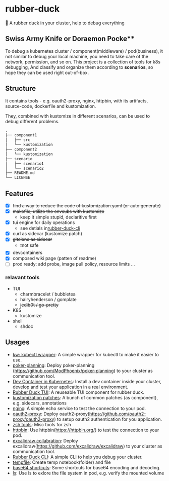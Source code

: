 # rubber-duck

:monocle_face: A rubber duck in your cluster, help to debug everything

## Swiss Army Knife or Doraemon Pocke**

To debug a kubernetes cluster / component(middleware) / pod(business), it not similar to debug your local machine, you need to take care of the network, permission, and so on. This project is a collection of tools for k8s debugging, And classify and organize them according to **scenarios**, so hope they can be used right out-of-box.

## Structure

It contains tools - e.g. oauth2-proxy, nginx, httpbin, with its artifacts, source-code, dockerfile and kustomization.

They, combined with kustomize in different scenarios, can be used to debug different problems.

```md
.
├── component1
│   ├── src
│   └── kustomization
├── component2
│   └── kustomization
├── scenario
│   ├── scenario1
│   └── scenario2
├── README.md
└── LICENSE
```

## Features

- [x] ~~find a way to reduce the code of kustomization.yaml (or auto generate)~~
- [x] ~~makefile, utilize the envsubs with kustomize~~
  - keep it simple stupid, declaritive first
- [x] tui engine for daily operations
  - see detials in[rubber-duck-cli](./rubber-duck-cli/README.md)
- [x] curl as sidecar (kustomize patch)
- [x] ~~gitclone as sidecar~~ 
  - ❗not safe
- [x] devcontainers
- [x] composed wiki page (patten of readme)
- [ ] prod ready: add probe, image pull policy, resource limits ...

### relavant tools

- TUI
  - charmbracelet / bubbletea
  - hairyhenderson / gomplate
  - ~~jedib0t / go-pretty~~
- K8S
  - kustomize
- shell
  - shdoc
  
## Usages

- [kw: kubectl wrapper](./kw/README.md):
A simple wrapper for kubectl to make it easier to use.
- [poker-planning](./poker-planning/README.md):
Deploy poker-planning (<https://github.com/ModPhoenix/poker-planning>) to your cluster as communication tool.
- [Dev Container in Kubernetes](./devcontainers/README.md):
Install a dev container inside your cluster, develop and test your application in a real environment.
- [Rubber Duck TUI](./rubber-duck-tui/README.md):
A reuseable TUI component for rubber duck.
- [kustomization patches](./kustomization-patches/README.md):
A bunch of common patches (as component), e.g. sidecars, annotations
- [nginx](./nginx/README.md):
A simple echo service to test the connection to your pod.
- [oauth2-proxy](./oauth2-proxy/README.md):
Deploy oauth2-proxy(<https://github.com/oauth2-proxy/oauth2-proxy>) to setup oauth2 authentication for you application.
- [zsh tools](./zsh/README.md):
Misc tools for zsh
- [httpbin](./httpbin/README.md):
Use httpbin(<https://httpbin.org/>) to test the connection to your pod.
- [excalidraw collabration](./excalidraw/README.md):
Deploy excalidraw(<https://github.com/excalidraw/excalidraw>) to your cluster as communication tool.
- [Rubber Duck CLI](./rubber-duck-cli/README.md):
A simple CLI to help you debug your cluster.
- [tempfile](./tmpnb/README.md):
Create temp notebook(folder) and file
- [base64 shortcuts](./b64/README.md):
Some shortcuts for base64 encoding and decoding.
- [ls](./ls/README.md):
Use ls to exlore the file system in pod, e.g. verify the mounted volume
